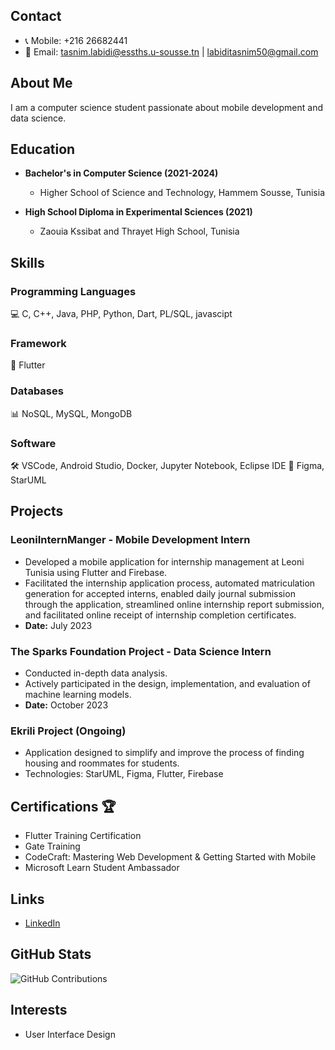 ## Contact
- 📞 Mobile: +216 26682441
- 📧 Email: tasnim.labidi@essths.u-sousse.tn | labiditasnim50@gmail.com

## About Me
I am a computer science student passionate about mobile development and data science.

## Education
- **Bachelor's in Computer Science (2021-2024)**
  - Higher School of Science and Technology, Hammem Sousse, Tunisia

- **High School Diploma in Experimental Sciences (2021)**
  - Zaouia Kssibat and Thrayet High School, Tunisia

## Skills
### Programming Languages
💻 C, C++, Java, PHP, Python, Dart, PL/SQL, javascipt

### Framework
🚀 Flutter

### Databases
📊 NoSQL, MySQL, MongoDB

### Software
🛠 VSCode, Android Studio, Docker, Jupyter Notebook, Eclipse IDE
🎨 Figma, StarUML

## Projects
### LeoniInternManger - Mobile Development Intern
- Developed a mobile application for internship management at Leoni Tunisia using Flutter and Firebase.
- Facilitated the internship application process, automated matriculation generation for accepted interns, enabled daily journal submission through the application, streamlined online internship report submission, and facilitated online receipt of internship completion certificates.
- **Date:** July 2023

### The Sparks Foundation Project - Data Science Intern
- Conducted in-depth data analysis.
- Actively participated in the design, implementation, and evaluation of machine learning models.
- **Date:** October 2023

### Ekrili Project (Ongoing)
- Application designed to simplify and improve the process of finding housing and roommates for students.
- Technologies: StarUML, Figma, Flutter, Firebase

## Certifications 🏆
- Flutter Training Certification
- Gate Training
- CodeCraft: Mastering Web Development & Getting Started with Mobile
- Microsoft Learn Student Ambassador

## Links
- [LinkedIn](https://www.linkedin.com/in/tasnimlabidi-59140a240/)

## GitHub Stats
![GitHub Contributions](https://img.shields.io/github/commit-activity/m/taasniim/taasniim?style=flat-square)

## Interests
- User Interface Design
